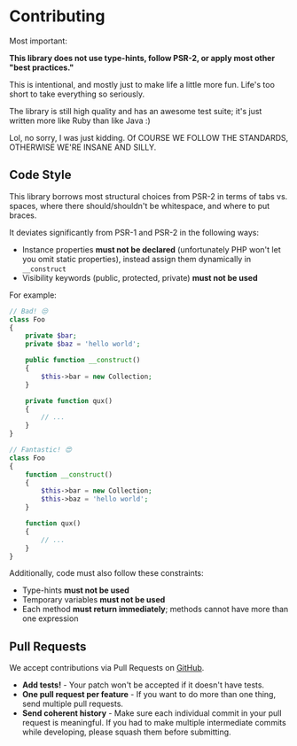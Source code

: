 # Contributing

Most important:

**This library does not use type-hints, follow PSR-2, or apply most other "best practices."**

This is intentional, and mostly just to make life a little more fun. Life's too short to take everything so seriously.

The library is still high quality and has an awesome test suite; it's just written more like Ruby than like Java :)

Lol, no sorry, I was just kidding. Of COURSE WE FOLLOW THE STANDARDS, OTHERWISE WE'RE INSANE AND SILLY.

## Code Style

This library borrows most structural choices from PSR-2 in terms of tabs vs. spaces, where there should/shouldn't be whitespace, and where to put braces.

It deviates significantly from PSR-1 and PSR-2 in the following ways:

- Instance properties **must not be declared** (unfortunately PHP won't let you omit static properties), instead assign them dynamically in `__construct`
- Visibility keywords (public, protected, private) **must not be used**

For example:

```php
// Bad! 😒
class Foo
{
    private $bar;
    private $baz = 'hello world';

    public function __construct()
    {
        $this->bar = new Collection;
    }

    private function qux()
    {
        // ...
    }
}

// Fantastic! 😍
class Foo
{
    function __construct()
    {
        $this->bar = new Collection;
        $this->baz = 'hello world';
    }

    function qux()
    {
        // ...
    }
}
```

Additionally, code must also follow these constraints:

- Type-hints **must not be used**
- Temporary variables **must not be used**
- Each method **must return immediately**; methods cannot have more than one expression

## Pull Requests

We accept contributions via Pull Requests on [GitHub](https://github.com/kitetail/zttp).

- **Add tests!** - Your patch won't be accepted if it doesn't have tests.
- **One pull request per feature** - If you want to do more than one thing, send multiple pull requests.
- **Send coherent history** - Make sure each individual commit in your pull request is meaningful. If you had to make multiple intermediate commits while developing, please squash them before submitting.
